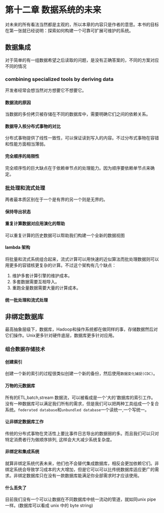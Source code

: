 # 第十二章 数据系统的未来
对未来的所有看法当然都是主观的，所以本章的内容只是作者的意思。本书的目标在第一张就已经说明：探索如何构建一个可靠可扩展可维护的系统。

## 数据集成
对于简单的有一组数据希望之后读取的问题，是没有正确答案的，不同的方案对应不同的情况

### combining specialized tools by deriving data

开发者经常会想当然对方想要它不想要它。

#### 数据流的原因
当数据的多份拷贝被存储在不同的数据库中，需要明确它们之间的依赖关系。

#### 数据导入核分布式事物的对比
分布式事物提供了线性一致性，可以保证读到写入的内容。不过分布式事物在容错和性能方面相当薄弱。

#### 完全顺序的局限性
完全顺序性的巨大缺点在于依赖单节点的处理能力。因为顺序要依赖单节点来确定。

### 批处理和流式处理
两者最本质区别在于一个是有界的另一个则是无界的。

#### 保持导出状态

#### 重复计算数据对应用演化的帮助
可以重复计算的历史数据可以帮助我们构建一个全新的数据视图

#### lambda 架构
将批量和流式系统组合起来，流式计算可以用快速的近似算法而批处理数据则可以用更多的容错核更复杂的计算。不过这个架构有几个缺点：
1. 维护多套计算引擎的维护成本。
2. 多套数据需要互相导入。
3. 重跑全量数据需要大量的计算成本。

#### 统一批处理和流式处理

## 非绑定数据库
最高抽象层级下，数据库，Hadoop和操作系统都在做同样的事，存储数据然后对它们操作。Unix更多针对硬件底层，数据库更多针对应用。

### 组合数据存储技术
#### 创建索引
创建一个新的索引的过程很类似创建一个新的备份，然后使用`数据变化捕捉(CDC)`。

#### 万物的元数据库
所有的ETL,batch,stream 数据流，可以被看成是一个'大的'数据库的索引工作。没有一种数据库可以满足我们所有的需求，但是我们可以把两种工具组成一个复合系统。`federated database`和`unbundled database`一个读统一,一个写统一。

#### 让非绑定数据库工作
传统的分布式事物在灵活性上要比事件日志导出的数据弱的多。而且我们可以只对特定消费者行为做顺序排列, 这样会大大减少系统复杂度。

#### 非绑定和集成系统
就算非绑定系统代表未来，他们也不会替代集成数据库，相反会更加依赖它们。非绑定系统会导致学习成本的大大增加，但是它可以可以比传统数据库适应更广的需求。非绑定数据库只在没有一款数据库能满足你全部需求时才应该使用。

#### 什么丢失了
目前我们没有一个可以让数据在不同数据库中统一流动的管道，就如同unix pipe 一样。(数据库可以看成 unix 中的 byte string) 
